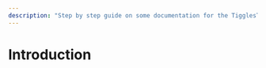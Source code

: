 ```yaml
---
description: "Step by step guide on some documentation for the TigglesTunes bot and how to use/commands, maybe a wishlist of features I plan to drop in as well. We'll see \uD83D\uDE0F"
---
```


# Introduction

